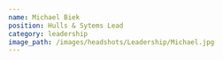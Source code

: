 ```yaml
---
name: Michael Biek
position: Hulls & Sytems Lead
category: leadership
image_path: /images/headshots/Leadership/Michael.jpg
---
```

